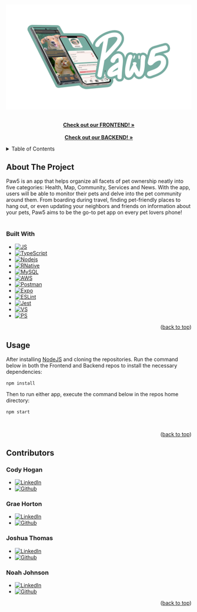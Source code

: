 <div id="top"></div>
<div align="center">
  <a href="https://github.com/Paw5" height="60" width="45">
    <img src="assets/paw5ReadmePic.png" alt="Logo">
  </a>
  
  <p align="center">
    <br />
    <a href="https://github.com/Paw5/frontend"><strong>Check out our FRONTEND! »</strong></a>
    <br />
    <br />
    <a href="https://github.com/Paw5/backend"><strong>Check out our BACKEND! »</strong></a>
  </p>
</div>

<details>
  <summary>Table of Contents</summary>
  <ol>
    <li>
      <a href="#about-the-project">About The Project</a>
      <ul>
        <li><a href="#tools">Tools</a></li>
      </ul>
    </li>
    <li><a href="#usage">Usage and Installation</a></li>
    <li><a href="#contributors">Contributors</a></li>
  </ol>
</details>

## About The Project
Paw5 is an app that helps organize all facets of pet ownership neatly into five categories: Health, Map, Community, Services and News. With the app, users will be able to monitor their pets and delve into the pet community around them. From boarding during travel, finding pet-friendly places to hang out, or even updating your neighbors and friends on information about your pets, Paw5 aims to be the go-to pet app on every pet lovers phone!
<br />
<br />
### Built With
* [![JS]][JSurl]
* [![TypeScript]][TSurl]
* [![Nodejs]][Nodejsurl]
* [![RNative]][RNurl]
* [![MySQL]][MySQLurl]
* [![AWS]][AWSurl]
* [![Postman]][Postmanurl]
* [![Expo]][Expourl]
* [![ESLint]][ESurl]
* [![Jest]][Jesturl]
* [![VS]][VSurl]
* [![PS]][PSurl]

<p align="right">(<a href="#top">back to top</a>)</p>

## Usage
After installing [NodeJS][Nodejsurl] and cloning the repositories.
Run the command below in both the Frontend and Backend repos to install the necessary dependencies:
```
npm install
```
Then to run either app, execute the command below in the repos home directory:
```
npm start
```
<br />

<p align="right">(<a href="#top">back to top</a>)</p>

## Contributors

### Cody Hogan 
* [![LinkedIn]][LinkedInCody]
* [![Github]][GithubCody]

### Grae Horton 
* [![LinkedIn]][LinkedInGrae]
* [![Github]][GithubGrae]

### Joshua Thomas
* [![LinkedIn]][LinkedInJosh]
* [![Github]][GithubJosh]

### Noah Johnson
* [![LinkedIn]][LinkedInNoah]
* [![Github]][GithubNoah]

<p align="right">(<a href="#top">back to top</a>)</p>

[LinkedIn]: https://img.shields.io/badge/LinkedIn-0077B5?style=for-the-badge&logo=linkedin&logoColor=white
[Github]: https://img.shields.io/badge/GitHub-100000?style=for-the-badge&logo=github&logoColor=white
[LinkedInCody]: https://www.linkedin.com/in/codyqhogan/
[GithubCody]: https://github.com/codyqhogan
[LinkedInGrae]: https://www.linkedin.com/in/graehorton/
[GithubGrae]: https://github.com/kgh0054
[LinkedInNoah]: https://www.linkedin.com/in/noah-johnson-786455167/
[GithubNoah]: https://github.com/johnsnoa
[LinkedInJosh]: https://www.linkedin.com/in/joshuamathewthomas/
[GithubJosh]: https://github.com/KaptainJosh
[JS]: https://img.shields.io/badge/JavaScript-323330?style=for-the-badge&logo=javascript&logoColor=F7DF1E
[JSurl]: https://www.javascript.com/
[PS]: https://img.shields.io/badge/Adobe%20Photoshop-31A8FF?style=for-the-badge&logo=Adobe%20Photoshop&logoColor=black
[PSurl]: https://www.adobe.com/products/photoshop/landpa.html?sdid=KKQIN&mv=search&kw=photoshop&ef_id=Cj0KCQjwuaiXBhCCARIsAKZLt3kAIUDI8pHVI7aOMDhje43QN6h3HbJVwG3crWMH70Ihh7zIBdWU8lEaAtz_EALw_wcB:G:s&s_kwcid=AL!3085!3!522504775617!e!!g!!photoshop!1712238394!67643541820&gclid=Cj0KCQjwuaiXBhCCARIsAKZLt3kAIUDI8pHVI7aOMDhje43QN6h3HbJVwG3crWMH70Ihh7zIBdWU8lEaAtz_EALw_wcB
[VS]: https://img.shields.io/badge/Visual_Studio_Code-0078D4?style=for-the-badge&logo=visual%20studio%20code&logoColor=white
[VSurl]: https://code.visualstudio.com/
[RNative]: https://img.shields.io/badge/React_Native-20232A?style=for-the-badge&logo=react&logoColor=61DAFB
[RNurl]: https://reactnative.dev/
[AWS]: https://img.shields.io/badge/Amazon_AWS-232F3E?style=for-the-badge&logo=amazon-aws&logoColor=white
[AWSurl]: https://aws.amazon.com/
[Jest]: https://img.shields.io/badge/Jest-323330?style=for-the-badge&logo=Jest&logoColor=white
[Jesturl]: https://jestjs.io/
[Nodejs]: https://img.shields.io/badge/Node.js-43853D?style=for-the-badge&logo=node.js&logoColor=white
[Nodejsurl]: https://nodejs.org/en/
[MySQL]: https://img.shields.io/badge/MySQL-005C84?style=for-the-badge&logo=mysql&logoColor=white
[MySQLurl]: https://www.mysql.com/
[ESLint]: https://img.shields.io/badge/eslint-3A33D1?style=for-the-badge&logo=eslint&logoColor=white
[ESurl]: https://eslint.org/
[TypeScript]: https://img.shields.io/badge/TypeScript-007ACC?style=for-the-badge&logo=typescript&logoColor=white
[TSurl]: https://www.typescriptlang.org/
[Expo]: https://img.shields.io/badge/expo-1C1E24?style=for-the-badge&logo=expo&logoColor=#D04A37
[Expourl]: https://expo.dev/client
[Postman]: https://img.shields.io/badge/Postman-FF6C37?style=for-the-badge&logo=postman&logoColor=white
[Postmanurl]: https://www.postman.com/
